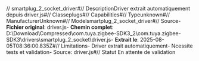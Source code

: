 // smartplug_2_socket_driver#// DescriptionDriver extrait automatiquement depuis driver.js#// Classeplugs#// Capabilities#// Typeunknown#// ManufacturerUnknown#// Modelsmartplug_2_socket_driver#// Source- **Fichier original**: driver.js- **Chemin complet**: D:\Download\Compressed\com.tuya.zigbee-SDK3_2\com.tuya.zigbee-SDK3\drivers\smartplug_2_socket\driver.js- **Extrait le**: 2025-08-05T08:36:00.835Z#// Limitations- Driver extrait automatiquement- Ncessite tests et validation- Source: driver.js#// Statut En attente de validation